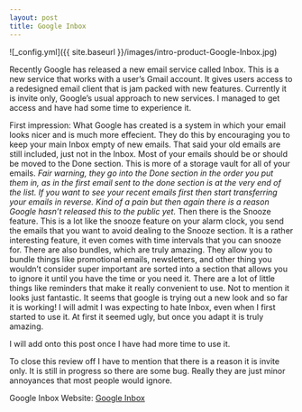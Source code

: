 ```yaml
---
layout: post
title: Google Inbox
---
```


![_config.yml]({{ site.baseurl }}/images/intro-product-Google-Inbox.jpg)

Recently Google has released a new email service called Inbox. This is a new service that works with a user’s Gmail account. It gives users access to a redesigned email client that is jam packed with new features. Currently it is invite only, Google’s usual approach to new services. I managed to get access and have had some time to experience it.

First impression: 
What Google has created is a system in which your email looks nicer and is much more effecient. They do this by encouraging you to keep your main Inbox empty of new emails. That said your old emails are still included, just not in the Inbox. Most of your emails should be or should be moved to the Done section. This is more of a storage vault for all of your emails. 
	*Fair warning, they go into the Done section in the order you put them in, as in the first email sent to the done section is at the very end of the list. If you want to see your recent emails first then start transferring your emails in reverse. Kind of a pain but then again there is a reason Google hasn’t released this to the public yet.*
Then there is the Snooze feature. This is a lot like the snooze feature on your alarm clock, you send the emails that you want to avoid dealing to the Snooze section. It is a rather interesting feature, it even comes with time intervals that you can snooze for. 
There are also bundles, which are truly amazing. They allow you to bundle things like promotional emails, newsletters, and other thing you wouldn’t consider super important are sorted into a section that allows you to ignore it until you have the time or you need it. 
There are a lot of little things like reminders that make it really convenient to use. Not to mention it looks just fantastic. It seems that google is trying out a new look and so far it is working! I will admit I was expecting to hate Inbox, even when I first started to use it. At first it seemed ugly, but once you adapt it is truly amazing. 

I will add onto this post once I have had more time to use it.

To close this review off I have to mention that there is a reason it is invite only. It is still in progress so there are some bug. Really they are just minor annoyances that most people would ignore. 


Google Inbox Website: [Google Inbox](https://inbox.google.com/)
